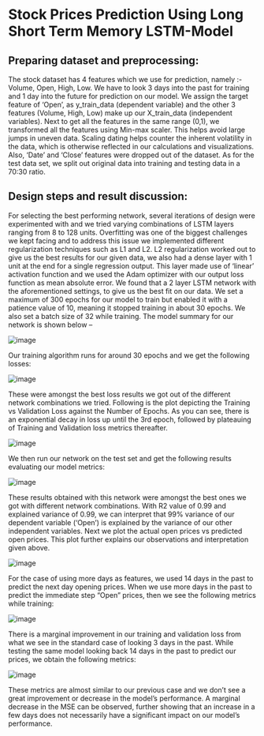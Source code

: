 # Stock Prices Prediction Using Long Short Term Memory LSTM-Model

## Preparing dataset and preprocessing:

The stock dataset has 4 features which we use for prediction, namely :- Volume, Open, High, Low. We have to look 3 days into the past for training and 1 day into the future for prediction on our model. We assign the target feature of ‘Open’, as y_train_data (dependent variable) and the other 3 features (Volume, High, Low) make up our X_train_data (independent variables). Next to get all the features in the same range (0,1), we transformed all the features using Min-max scaler. This helps avoid large jumps in uneven data. Scaling dating helps counter the inherent volatility in the data, which is otherwise reflected in our calculations and visualizations. Also, ‘Date’ and ‘Close’ features were dropped out of the dataset.
As for the test data set, we split out original data into training and testing data in a 70:30 ratio.

## Design steps and result discussion:

For selecting the best performing network, several iterations of design were experimented with and we tried varying combinations of LSTM layers ranging from 8 to 128 units. Overfitting was one of the biggest challenges we kept facing and to address this issue we implemented different regularization techniques such as L1 and L2. L2 regularization worked out to give us the best results for our given data, we also had a dense layer with 1 unit at the end for a single regression output. This layer made use of ‘linear’ activation function and we used the Adam optimizer with our output loss function as mean absolute error. We found that a 2 layer LSTM network with the aforementioned settings, to give us the best fit on our data. We set a maximum of 300 epochs for our model to train but enabled it with a patience value of 10, meaning it stopped training in about 30 epochs. We also set a batch size of 32 while training. The model summary for our network is shown below –

![image](https://user-images.githubusercontent.com/62597096/190698885-dff51d4c-f241-47ac-ae72-ce3256978646.png)


Our training algorithm runs for around 30 epochs and we get the following losses:

![image](https://user-images.githubusercontent.com/62597096/190698967-de1a5c98-58c2-4471-96f4-4986c8cb74ce.png)


These were amongst the best loss results we got out of the different network combinations we tried. Following is the plot depicting the Training vs Validation Loss against the Number of Epochs. As you can see, there is an exponential decay in loss up until the 3rd epoch, followed by plateauing of Training and Validation loss metrics thereafter.

![image](https://user-images.githubusercontent.com/62597096/190699474-19c85a61-9319-4ead-ae3a-9e5f5ed84609.png)

We then run our network on the test set and get the following results evaluating our model metrics:

![image](https://user-images.githubusercontent.com/62597096/190699587-e5832793-39ad-45cd-bcfc-9fab32f8c64b.png)


These results obtained with this network were amongst the best ones we got with different network combinations. With R2 value of 0.99 and explained variance of 0.99, we can interpret that 99% variance of our dependent variable (‘Open’) is explained by the variance of our other independent variables.
Next we plot the actual open prices vs predicted open prices. This plot further explains our observations and interpretation given above.

![image](https://user-images.githubusercontent.com/62597096/190700106-4064e27b-d4e0-46e8-a6f8-b496ffb47cfd.png)


For the case of using more days as features, we used 14 days in the past to predict the next day opening prices.
When we use more days in the past to predict the immediate step “Open” prices, then we see the following metrics while training:

![image](https://user-images.githubusercontent.com/62597096/190700414-82173708-e397-4668-a06c-ea1964bb0f3a.png)

There is a marginal improvement in our training and validation loss from what we see in the standard case of looking 3 days in the past.
While testing the same model looking back 14 days in the past to predict our prices, we obtain the following metrics:

![image](https://user-images.githubusercontent.com/62597096/190700507-cb5d2caf-956c-41a3-8bee-3401499a19ed.png)

These metrics are almost similar to our previous case and we don’t see a great improvement or decrease in the model’s performance. A marginal decrease in the MSE can be observed, further showing that an increase in a few days does not necessarily have a significant impact on our model’s performance.
